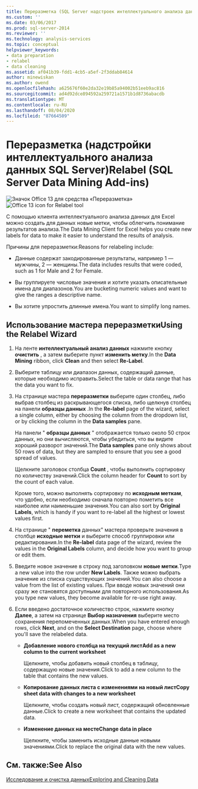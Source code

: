 ```yaml
---
title: Переразметка (SQL Server надстроек интеллектуального анализа данных) | Документация Майкрософт
ms.custom: ''
ms.date: 03/06/2017
ms.prod: sql-server-2014
ms.reviewer: ''
ms.technology: analysis-services
ms.topic: conceptual
helpviewer_keywords:
- data preparation
- relabel
- data cleaning
ms.assetid: af041b39-fdd1-4cb5-a5ef-2f3ddab84614
author: minewiskan
ms.author: owend
ms.openlocfilehash: a625676f60e2da32e19b85a94002b51eeb9ac816
ms.sourcegitcommit: ad4d92dce894592a259721a1571b1d8736abacdb
ms.translationtype: MT
ms.contentlocale: ru-RU
ms.lasthandoff: 08/04/2020
ms.locfileid: "87664509"
---
```

# <a name="relabel-sql-server-data-mining-add-ins"></a><span data-ttu-id="d04b1-102">Переразметка (надстройки интеллектуального анализа данных SQL Server)</span><span class="sxs-lookup"><span data-stu-id="d04b1-102">Relabel (SQL Server Data Mining Add-ins)</span></span>
  <span data-ttu-id="d04b1-103">![Значок Office 13 для средства «Переразметка»](media/dm13-relabel.gif "Значок Office 13 для средства «Переразметка»")</span><span class="sxs-lookup"><span data-stu-id="d04b1-103">![Office 13 icon for Relabel tool](media/dm13-relabel.gif "Office 13 icon for Relabel tool")</span></span>

 <span data-ttu-id="d04b1-104">С помощью клиента интеллектуального анализа данных для Excel можно создать для данных новые метки, чтобы облегчить понимание результатов анализа.</span><span class="sxs-lookup"><span data-stu-id="d04b1-104">The Data Mining Client for Excel helps you create new labels for data to make it easier to understand the results of analysis.</span></span>

 <span data-ttu-id="d04b1-105">Причины для переразметки:</span><span class="sxs-lookup"><span data-stu-id="d04b1-105">Reasons for relabeling include:</span></span>

-   <span data-ttu-id="d04b1-106">Данные содержат закодированные результаты, например 1 — мужчины, 2 — женщины.</span><span class="sxs-lookup"><span data-stu-id="d04b1-106">The data includes results that were coded, such as 1 for Male and 2 for Female.</span></span>

-   <span data-ttu-id="d04b1-107">Вы группируете числовые значения и хотите указать описательные имена для диапазонов.</span><span class="sxs-lookup"><span data-stu-id="d04b1-107">You are bucketing numeric values and want to give the ranges a descriptive name.</span></span>

-   <span data-ttu-id="d04b1-108">Вы хотите упростить длинные имена.</span><span class="sxs-lookup"><span data-stu-id="d04b1-108">You want to simplify long names.</span></span>

## <a name="using-the-relabel-wizard"></a><span data-ttu-id="d04b1-109">Использование мастера переразметки</span><span class="sxs-lookup"><span data-stu-id="d04b1-109">Using the Relabel Wizard</span></span>

1.  <span data-ttu-id="d04b1-110">На ленте **интеллектуальный анализ данных** нажмите кнопку **очистить** , а затем выберите пункт **изменить метку**.</span><span class="sxs-lookup"><span data-stu-id="d04b1-110">In the **Data Mining** ribbon, click **Clean** and then select **Re-Label**.</span></span>

2.  <span data-ttu-id="d04b1-111">Выберите таблицу или диапазон данных, содержащий данные, которые необходимо исправить.</span><span class="sxs-lookup"><span data-stu-id="d04b1-111">Select the table or data range that has the data you want to fix.</span></span>

3.  <span data-ttu-id="d04b1-112">На странице мастера **переразметки** выберите один столбец, либо выбрав столбец из раскрывающегося списка, либо щелкнув столбец на панели **образцы данных** .</span><span class="sxs-lookup"><span data-stu-id="d04b1-112">In the **Re-label** page of the wizard, select a single column, either by choosing the column from the dropdown list, or by clicking the column in the **Data samples** pane.</span></span>

     <span data-ttu-id="d04b1-113">На панели " **образцы данных** " отображается только около 50 строк данных, но они вычисляются, чтобы убедиться, что вы видите хороший разворот значений.</span><span class="sxs-lookup"><span data-stu-id="d04b1-113">The **Data samples** pane only shows about 50 rows of data, but they are sampled to ensure that you see a good spread of values.</span></span>

     <span data-ttu-id="d04b1-114">Щелкните заголовок столбца **Count** , чтобы выполнить сортировку по количеству значений.</span><span class="sxs-lookup"><span data-stu-id="d04b1-114">Click the column header for **Count** to sort by the count of each value.</span></span>

     <span data-ttu-id="d04b1-115">Кроме того, можно выполнять сортировку по **исходным меткам**, что удобно, если необходимо сначала повторно пометить все наиболее или наименьшие значения.</span><span class="sxs-lookup"><span data-stu-id="d04b1-115">You can also sort by **Original Labels**, which is handy if you want to re-label all the highest or lowest values first.</span></span>

4.  <span data-ttu-id="d04b1-116">На странице " **переметка** данных" мастера проверьте значения в столбце **исходные метки** и выберите способ группировки или редактирования.</span><span class="sxs-lookup"><span data-stu-id="d04b1-116">In the **Re-label** data page of the wizard, review the values in the **Original Labels** column, and decide how you want to group or edit them.</span></span>

5.  <span data-ttu-id="d04b1-117">Введите новое значение в строку под заголовком **новые метки**.</span><span class="sxs-lookup"><span data-stu-id="d04b1-117">Type a new value into the row under **New Labels**.</span></span> <span data-ttu-id="d04b1-118">Также можно выбрать значение из списка существующих значений.</span><span class="sxs-lookup"><span data-stu-id="d04b1-118">You can also choose a value from the list of existing values.</span></span> <span data-ttu-id="d04b1-119">При вводе новых значений они сразу же становятся доступными для повторного использования.</span><span class="sxs-lookup"><span data-stu-id="d04b1-119">As you type new values, they become available for re-use right away.</span></span>

6.  <span data-ttu-id="d04b1-120">Если введено достаточное количество строк, нажмите кнопку **Далее**, а затем на странице **Выбор назначения** выберите место сохранения перепомеченных данных.</span><span class="sxs-lookup"><span data-stu-id="d04b1-120">When you have entered enough rows, click **Next**, and on the **Select Destination** page, choose where you'll save the relabeled data.</span></span>

    -   <span data-ttu-id="d04b1-121">**Добавление нового столбца на текущий лист**</span><span class="sxs-lookup"><span data-stu-id="d04b1-121">**Add as a new column to the current worksheet**</span></span>

         <span data-ttu-id="d04b1-122">Щелкните, чтобы добавить новый столбец в таблицу, содержащую новые значения.</span><span class="sxs-lookup"><span data-stu-id="d04b1-122">Click to add a new column to the table that contains the new values.</span></span>

    -   <span data-ttu-id="d04b1-123">**Копирование данных листа с изменениями на новый лист**</span><span class="sxs-lookup"><span data-stu-id="d04b1-123">**Copy sheet data with changes to a new worksheet**</span></span>

         <span data-ttu-id="d04b1-124">Щелкните, чтобы создать новый лист, содержащий обновленные данные.</span><span class="sxs-lookup"><span data-stu-id="d04b1-124">Click to create a new worksheet that contains the updated data.</span></span>

    -   <span data-ttu-id="d04b1-125">**Изменение данных на месте**</span><span class="sxs-lookup"><span data-stu-id="d04b1-125">**Change data in place**</span></span>

         <span data-ttu-id="d04b1-126">Щелкните, чтобы заменить исходные данные новыми значениями.</span><span class="sxs-lookup"><span data-stu-id="d04b1-126">Click to replace the original data with the new values.</span></span>

## <a name="see-also"></a><span data-ttu-id="d04b1-127">См. также:</span><span class="sxs-lookup"><span data-stu-id="d04b1-127">See Also</span></span>
 [<span data-ttu-id="d04b1-128">Исследование и очистка данных</span><span class="sxs-lookup"><span data-stu-id="d04b1-128">Exploring and Cleaning Data</span></span>](exploring-and-cleaning-data.md)


